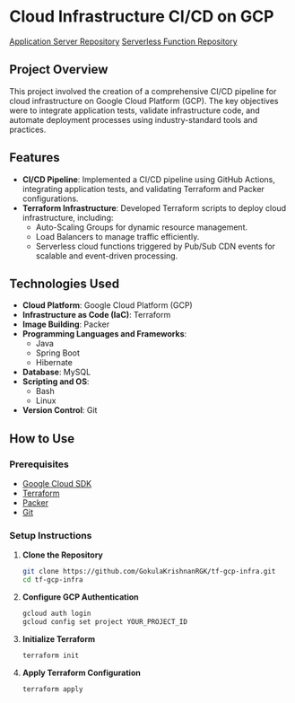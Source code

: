 # Cloud Infrastructure CI/CD on GCP

[Application Server Repository](https://github.com/GokulaKrishnanRGK/cloud-webapp-server)
[Serverless Function Repository](https://github.com/GokulaKrishnanRGK/serverless-function)

## Project Overview

This project involved the creation of a comprehensive CI/CD pipeline for cloud infrastructure on Google Cloud Platform (GCP). The key objectives were to integrate application tests, validate infrastructure code, and automate deployment processes using industry-standard tools and practices.

## Features

- **CI/CD Pipeline**: Implemented a CI/CD pipeline using GitHub Actions, integrating application tests, and validating Terraform and Packer configurations.
- **Terraform Infrastructure**: Developed Terraform scripts to deploy cloud infrastructure, including:
  - Auto-Scaling Groups for dynamic resource management.
  - Load Balancers to manage traffic efficiently.
  - Serverless cloud functions triggered by Pub/Sub CDN events for scalable and event-driven processing.

## Technologies Used

- **Cloud Platform**: Google Cloud Platform (GCP)
- **Infrastructure as Code (IaC)**: Terraform
- **Image Building**: Packer
- **Programming Languages and Frameworks**: 
  - Java
  - Spring Boot
  - Hibernate
- **Database**: MySQL
- **Scripting and OS**: 
  - Bash
  - Linux
- **Version Control**: Git

## How to Use

### Prerequisites

- [Google Cloud SDK](https://cloud.google.com/sdk/docs/install)
- [Terraform](https://learn.hashicorp.com/tutorials/terraform/install-cli)
- [Packer](https://learn.hashicorp.com/tutorials/packer/get-started-install-cli)
- [Git](https://git-scm.com/book/en/v2/Getting-Started-Installing-Git)

### Setup Instructions

1. **Clone the Repository**
   ```bash
   git clone https://github.com/GokulaKrishnanRGK/tf-gcp-infra.git
   cd tf-gcp-infra

2. **Configure GCP Authentication**
   ```bash
   gcloud auth login
   gcloud config set project YOUR_PROJECT_ID

3. **Initialize Terraform**
   ```bash
   terraform init

4. **Apply Terraform Configuration**
   ```bash
   terraform apply
